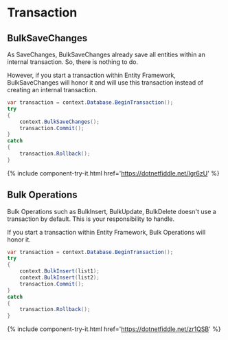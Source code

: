 # Transaction

## BulkSaveChanges
As SaveChanges, BulkSaveChanges already save all entities within an internal transaction. So, there is nothing to do.

However, if you start a transaction within Entity Framework, BulkSaveChanges will honor it and will use this transaction instead of creating an internal transaction.


```csharp
var transaction = context.Database.BeginTransaction();
try
{
	context.BulkSaveChanges();
	transaction.Commit();
}
catch
{
	transaction.Rollback();
}
```
{% include component-try-it.html href='https://dotnetfiddle.net/Igr6zU' %}

## Bulk Operations
Bulk Operations such as BulkInsert, BulkUpdate, BulkDelete doesn't use a transaction by default. This is your responsibility to handle.

If you start a transaction within Entity Framework, Bulk Operations will honor it.


```csharp
var transaction = context.Database.BeginTransaction();
try
{
	context.BulkInsert(list1);
	context.BulkInsert(list2);
	transaction.Commit();
}
catch
{
	transaction.Rollback();
}
```
{% include component-try-it.html href='https://dotnetfiddle.net/zr1QSB' %}
